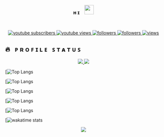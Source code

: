 <p><br></p>

<h3 align="center">
  ʜ ɪ⠀
  <img src="https://media.giphy.com/media/hvRJCLFzcasrR4ia7z/giphy.gif" width="30">
</h3>

<p><br></p>

<!-- STAT SOCIAL -->
<p align="center">
	<a href="https://www.youtube.com/channel/UC6NAA-ok87KC5rGxVNUI-Lg?sub_confirmation=1">
		<img alt="youtube subscribers" title="Subscribe to my YouTube channel" src="https://img.shields.io/youtube/channel/subscribers/UC6NAA-ok87KC5rGxVNUI-Lg?color=DD2727&label=SUBSCRIBE&logo=youtube&style=for-the-badge&labelColor=dc4a4a"/>
	</a> 
	<a href="https://www.youtube.com/channel/UC6NAA-ok87KC5rGxVNUI-Lg">
		<img alt="youtube views" title="YouTube views" src="https://img.shields.io/youtube/channel/views/UC6NAA-ok87KC5rGxVNUI-Lg?color=DD2727&logo=youtube&style=for-the-badge&labelColor=dc4a4a"/>
	</a> 
	<a href="https://twitter.com/ECqStudio">
		<img alt="followers" title="Follow me on Twitter" src="https://img.shields.io/twitter/follow/ECqStudio?color=DD2727&labelColor=dc4a4a&label=Follow&logo=twitter&logoColor=white&style=for-the-badge"/>
	</a>
	<a href="https://github.com/ID29TH">
		<img alt="followers" title="Follow me on Github" src="https://img.shields.io/github/followers/ID29TH?color=DD2727&labelColor=dc4a4a&style=for-the-badge&logo=github&label=Follow"/>
	</a>
	<a href="https://github.com/ID29TH">
		<img alt="views" title="GitHub profile views" src="https://ecq-studio.com/github/profileView"/>
	</a>
</p>

<!-- STAT GRAPH -->
## 🔥⠀ᴘ ʀ ᴏ ꜰ ɪ ʟ ᴇ⠀ꜱ ᴛ ᴀ ᴛ ᴜ ꜱ
<p align="center">
	<span><a href="https://github.com/ID29TH">
		<img src="https://github-readme-stats.vercel.app/api?username=ID29TH&show_icons=true&theme=vision-friendly-dark&custom_title= &bg_color=22272e&icon_color=DD2727&hide_border=true" />
	</a></span>
	<span><a href="https://github.com/ID29TH">
		<img src="http://github-readme-streak-stats.herokuapp.com?user=ID29TH&theme=dark&hide_border=true&background=22272E&ring=DC9A18&fire=DD2727&currStreakLabel=DC9A18&sideNums=DC9A18" />
	</a></span>
</p>

[![Top Langs](https://github-readme-stats.vercel.app/api/top-langs/?username=ID29TH)

[![Top Langs](https://github-readme-stats.vercel.app/api/top-langs/?username=ID29TH&exclude_repo=github-readme-stats,anuraghazra.github.io)

[![Top Langs](https://github-readme-stats.vercel.app/api/top-langs/?username=ID29TH&hide=javascript,html)

[![Top Langs](https://github-readme-stats.vercel.app/api/top-langs/?username=ID29TH&langs_count=8)

[![Top Langs](https://github-readme-stats.vercel.app/api/top-langs/?username=ID29TH&layout=compact)

[![wakatime stats](https://github-readme-stats.vercel.app/api/wakatime?username=ECqStudio)


<p align="center">
  <a href="https://github.com/ID29TH">
    <img src="https://github-readme-stats.vercel.app/api?username=ID29TH&show_icons=true&theme=vision-friendly-dark&custom_title=📕 : ꜱ ᴛ ᴀ ᴛ ᴜ ꜱ&bg_color=22272e&hide_border=true" />
  </a>
</p>
